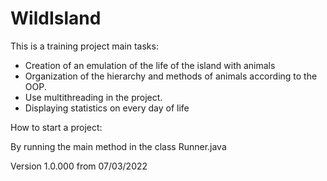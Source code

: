 # WildIsland

This is a training project main tasks:

 - Creation of an emulation of the life of the island with animals
 - Organization of the hierarchy and methods of animals according to the OOP.
 - Use multithreading in the project.
 - Displaying statistics on every day of life
 
 How to start a project:

 By running the main method in the class Runner.java

 Version 1.0.000 from 07/03/2022
